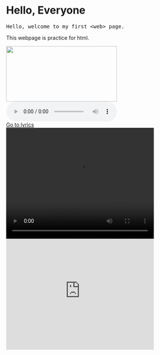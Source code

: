   <!DOCTYPE html>
<html>
<head>
	<title>My first webpage</title>
</head>
<body>
	<h1>Hello, Everyone</h1>
		<pre>Hello, welcome to my first &lt;web&gt; page.</pre>
		<p>This webpage is practice for html.</p>
	<a href="https://www.corsair.com/us/en/">
		<img src="images/corsair-logo.svg"    width="300" height="150">
	<br>
	</a>
	<audio src="Audio/14. Last Dance.mp3" controls loop></audio>
	<br>
	<a href="mysecondwebpage.html" target="_bla" > Go to lyrics</a>
	<br>
	<video src="videos/SampleVideo_1280x720_1mb.mp4" width="400" height="300" controls></video>
	<br>
	<iframe width="400" height="300" src="https://www.youtube.com/embed/K1QICrgxTjA" 
	frameborder="0" allow="accelerometer; clipboard-write; encrypted-media; gyroscope; picture-in-picture"
	allowfullscreen>
	</iframe>
</body>
</html>
